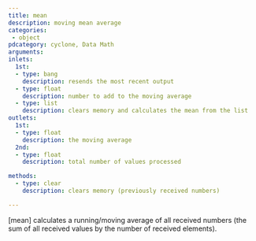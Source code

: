 ```yaml
---
title: mean
description: moving mean average
categories:
 - object
pdcategory: cyclone, Data Math
arguments:
inlets:
  1st:
  - type: bang
    description: resends the most recent output
  - type: float
    description: number to add to the moving average
  - type: list
    description: clears memory and calculates the mean from the list
outlets:
  1st:
  - type: float
    description: the moving average
  2nd:
  - type: float
    description: total number of values processed

methods:
  - type: clear
    description: clears memory (previously received numbers)

---
```


[mean] calculates a running/moving average of all received numbers (the sum of all received values by the number of received elements).

